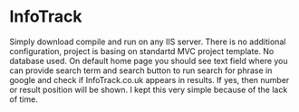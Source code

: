 # InfoTrack
Simply download compile and run on any IIS server.
There is no additional configuration, project is basing on standartd MVC project template.
No database used.
On default home page you should see text field where you can provide search term and search button to run search for phrase in google and check if InfoTrack.co.uk appears in results. If yes, then number or result position will be shown. I kept this very simple because of the lack of time.
